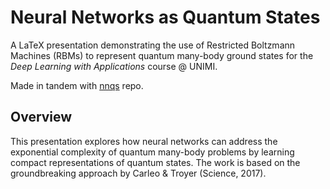 # Neural Networks as Quantum States

A LaTeX presentation demonstrating the use of Restricted Boltzmann Machines (RBMs) to represent quantum many-body ground states for the *Deep Learning with Applications* course @ UNIMI.

Made in tandem with [nnqs](https://github.com/stevelonny/nnqs) repo.

## Overview

This presentation explores how neural networks can address the exponential complexity of quantum many-body problems by learning compact representations of quantum states. The work is based on the groundbreaking approach by Carleo & Troyer (Science, 2017).
